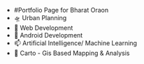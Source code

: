 - #Portfolio Page for Bharat Oraon
- 🛸 Urban Planning 
- 🌱 Web Development
- 💞️ Android Development
- 📫 Artificial Intelligence/ Machine Learning
- 🚀 Carto - Gis Based Mapping & Analysis
